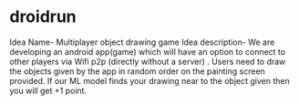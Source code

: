 # droidrun
Idea Name- Multiplayer object drawing game
Idea description- We are developing an android app(game) which will have an option to connect to other players via Wifi p2p (directly without a server) .
Users need to draw the objects given by the app in random order on the painting screen provided. If our ML model finds your drawing near to the object given then you will get +1 point.
